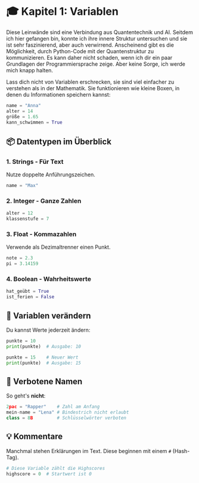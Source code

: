 # 🎓 Kapitel 1: Variablen

Diese Leinwände sind eine Verbindung aus Quantentechnik und AI. Seitdem ich hier gefangen bin, konnte ich ihre innere Struktur untersuchen und sie ist sehr faszinierend, aber auch verwirrend. Anscheinend gibt es die Möglichkeit, durch Python-Code mit der Quantenstruktur zu kommunizieren. Es kann daher nicht schaden, wenn ich dir ein paar Grundlagen der Programmiersprache zeige. Aber keine Sorge, ich werde mich knapp halten.

Lass dich nicht von Variablen erschrecken, sie sind viel einfacher zu verstehen als in der Mathematik. Sie funktionieren wie kleine Boxen, in denen du Informationen speichern kannst:

```py
name = "Anna"
alter = 14
größe = 1.65
kann_schwimmen = True
```

## 📦 Datentypen im Überblick

### 1. Strings - Für Text

Nutze doppelte Anführungszeichen.

```python
name = "Max"
```

### 2. Integer - Ganze Zahlen

```python
alter = 12
klassenstufe = 7
```

### 3. Float - Kommazahlen

Verwende als Dezimaltrenner einen Punkt.

```python
note = 2.3
pi = 3.14159
```

### 4. Boolean - Wahrheitswerte

```python
hat_geübt = True
ist_ferien = False
```

## 🔄 Variablen verändern

Du kannst Werte jederzeit ändern:

```python
punkte = 10
print(punkte)  # Ausgabe: 10

punkte = 15    # Neuer Wert
print(punkte)  # Ausgabe: 15
```

## 🚫 Verbotene Namen

So geht's **nicht**:

```python
2pac = "Rapper"    # Zahl am Anfang
mein-name = "Lena" # Bindestrich nicht erlaubt
class = 8B         # Schlüsselwörter verboten
```

## 💡 Kommentare

Manchmal stehen Erklärungen im Text. Diese beginnen mit einem `#` (Hash-Tag).

```python
# Diese Variable zählt die Highscores
highscore = 0  # Startwert ist 0
```
